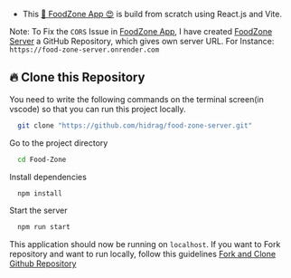 -   This [🚀 FoodZone App 😍](https://food-zone-aroy.vercel.app/) is build from scratch using React.js and Vite.

Note: To Fix the `CORS` Issue in [FoodZone App](https://food-zone-aroy.vercel.app/), I have created [FoodZone Server](https://github.com/hidrag/food-zone-server) a GitHub Repository, which gives own server URL. For Instance: `https://food-zone-server.onrender.com`

## 🔥 Clone this Repository

You need to write the following commands on the terminal screen(in vscode) so that you can run this project locally.

```bash
  git clone "https://github.com/hidrag/food-zone-server.git"
```

Go to the project directory

```bash
  cd Food-Zone
```

Install dependencies

```bash
  npm install
```

Start the server

```bash
  npm run start
```

This application should now be running on `localhost`. If you want to Fork repository and want to run locally, follow this guidelines [Fork and Clone Github Repository](https://docs.github.com/en/get-started/quickstart/fork-a-repo)
